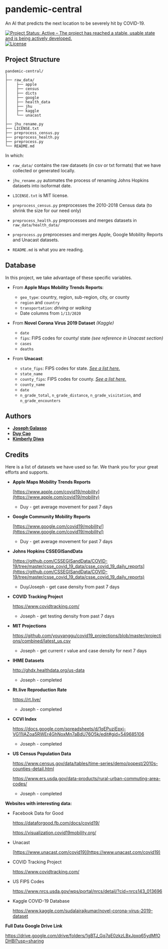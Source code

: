 # pandemic-central
An AI that predicts the next location to be severely hit by COVID-19.

[![Project Status: Active – The project has reached a stable, usable state and is being actively developed.](https://www.repostatus.org/badges/latest/active.svg)](https://www.repostatus.org/#active)
[![License](http://img.shields.io/:license-mit-blue.svg)](https://github.com/solveforj/pandemic-central/blob/master/LICENSE.txt)

## Project Structure
```
pandemic-central/
│
├── raw_data/
│    ├── apple
│    ├── census
│    ├── dicts
│    ├── google
│    ├── health_data
│    ├── jhu
│    ├── kaggle
│    └── unacast
│
├── jhu_rename.py
├── LICENSE.txt
├── preprocess_census.py
├── preprocess_health.py
├── preprocess.py
└── README.md
```
In which:
- `raw_data/` contains the raw datasets (in csv or txt formats) that we have collected or generated locally.


- `jhu_rename.py` automates the process of renaming Johns Hopkins datasets into isoformat date.


- `LICENSE.txt` is MIT license.


- `preprocess_census.py` preprocesses the 2010-2018 Census data (to shrink the size for our need only)


- `preprocess_health.py` preprocesses and merges datasets in `raw_data/health_data/`


- `preprocess.py` preprocesses and merges Apple, Google Mobility Reports and Unacast datasets.

- `README.md` is what you are reading.


## Database
In this project, we take advantage of these specific variables.

* From **Apple Maps Mobility Trends Reports**:
  - `geo_type`: country, region, sub-region, city, or county
  - `region` and `country`
  - `transportation`: _driving_ or _walking_
  - Date columns from `1/13/2020`


* From **Novel Corona Virus 2019 Dataset** _(Kaggle)_
  - `date`
  - `fips`: FIPS codes for county/ state _(see reference in Unacast section)_
  - `cases`
  - `deaths`


* From **Unacast**:
  - `state_fips`: FIPS codes for state. [_See a list here._](https://www.nrcs.usda.gov/wps/portal/nrcs/detail/?cid=nrcs143_013696)
  - `state_name`
  - `county_fips`: FIPS codes for county. [_See a list here._](https://www.nrcs.usda.gov/wps/portal/nrcs/detail/national/home/?cid=nrcs143_013697)
  - `county_name`
  - `date`
  - `n_grade_total`, `n_grade_distance`, `n_grade_visitation`, and `n_grade_encounters`

## Authors
* [**Joseph Galasso**](https://github.com/solveforj/)
* [**Duy Cao**](https://github.com/caominhduy/)
* [**Kimberly Diwa**](https://github.com/kdiwa/)

## Credits
Here is a list of datasets we have used so far. We thank you for your great efforts and supports.

* **Apple Maps Mobility Trends Reports**

  [https://www.apple.com/covid19/mobility](https://www.apple.com/covid19/mobility)

  * Duy - get average movement for past 7 days


* **Google Community Mobility Reports**

  [https://www.google.com/covid19/mobility/](https://www.google.com/covid19/mobility/)

  * Duy - get average movement for past 7 days


* **Johns Hopkins CSSEGISandData**

  [https://github.com/CSSEGISandData/COVID-19/tree/master/csse_covid_19_data/csse_covid_19_daily_reports](https://github.com/CSSEGISandData/COVID-19/tree/master/csse_covid_19_data/csse_covid_19_daily_reports)

  * Duy/Joseph - get case density from past 7 days


* **COVID Tracking Project**

  https://www.covidtracking.com/

  * Joseph - get testing density from past 7 days


* **MIT Projections**

  https://github.com/youyanggu/covid19_projections/blob/master/projections/combined/latest_us.csv

  * Joseph - get current r value and case density for next 7 days


* **IHME Datasets**

  http://ghdx.healthdata.org/us-data

  * Joseph - completed


* **Rt.live Reproduction Rate**

  https://rt.live/

  * Joseph - completed


* **CCVI Index**

  https://docs.google.com/spreadsheets/d/1qEPuziEpxj-VG11IAZoa5RWEr4GhNoxMn7aBdU76O5k/edit#gid=549685106

  * Joseph - completed


* **US Census Population Data**

  https://www.census.gov/data/tables/time-series/demo/popest/2010s-counties-detail.html

  https://www.ers.usda.gov/data-products/rural-urban-commuting-area-codes/

  * Joseph - completed


**Websites with interesting data:**

* Facebook Data for Good

  https://dataforgood.fb.com/docs/covid19/

  https://visualization.covid19mobility.org/

* Unacast

  [https://www.unacast.com/covid19](https://www.unacast.com/covid19)


* COVID Tracking Project

  https://www.covidtracking.com/


* US FIPS Codes

  https://www.nrcs.usda.gov/wps/portal/nrcs/detail/?cid=nrcs143_013696


* Kaggle COVID-19 Database

  https://www.kaggle.com/sudalairajkumar/novel-corona-virus-2019-dataset

**Full Data Google Drive Link**

https://drive.google.com/drive/folders/1gBTJ_Gq7qE0zkzLBxJpxq65ydMfODHBl?usp=sharing
